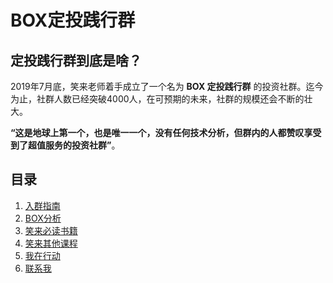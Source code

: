 # BOX定投践行群

## 定投践行群到底是啥？
2019年7月底，笑来老师着手成立了一个名为 **BOX 定投践行群** 的投资社群。迄今为止，社群人数已经突破4000人，在可预期的未来，社群的规模还会不断的壮大。

**“这是地球上第一个，也是唯一一个，没有任何技术分析，但群内的人都赞叹享受到了超值服务的投资社群”**。



## 目录

1. [入群指南](https://github.com/BobbyLH/Guide-for-BOX-Regular-Investment-Group/tree/master/%E5%85%A5%E7%BE%A4%E6%8C%87%E5%8D%97)
2. [BOX分析](https://github.com/BobbyLH/Guide-for-BOX-Regular-Investment-Group/tree/master/BOX%E5%88%86%E6%9E%90)
3. [笑来必读书籍](https://github.com/BobbyLH/Guide-for-BOX-Regular-Investment-Group/tree/master/%E7%AC%91%E6%9D%A5%E5%BF%85%E8%AF%BB%E4%B9%A6%E7%B1%8D)
4. [笑来其他课程](https://github.com/BobbyLH/Guide-for-BOX-Regular-Investment-Group/tree/master/%E7%AC%91%E6%9D%A5%E5%85%B6%E4%BB%96%E8%AF%BE%E7%A8%8B)
5. [我在行动](https://github.com/BobbyLH/Guide-for-BOX-Regular-Investment-Group/tree/master/%E6%88%91%E5%9C%A8%E8%A1%8C%E5%8A%A8)
6. [联系我](https://github.com/BobbyLH/Guide-for-BOX-Regular-Investment-Group/tree/master/%E8%81%94%E7%B3%BB%E6%88%91)


